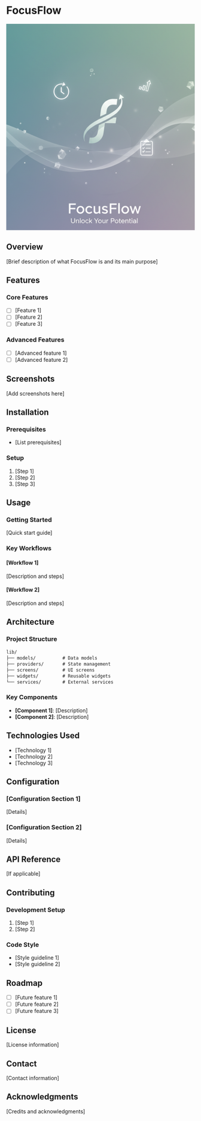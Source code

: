 # FocusFlow

![FocusFlow App Thumbnail](Screenshots/FF.png)

## Overview
[Brief description of what FocusFlow is and its main purpose]

## Features
### Core Features
- [ ] [Feature 1]
- [ ] [Feature 2]
- [ ] [Feature 3]

### Advanced Features
- [ ] [Advanced feature 1]
- [ ] [Advanced feature 2]

## Screenshots
[Add screenshots here]

## Installation
### Prerequisites
- [List prerequisites]

### Setup
1. [Step 1]
2. [Step 2]
3. [Step 3]

## Usage
### Getting Started
[Quick start guide]

### Key Workflows
#### [Workflow 1]
[Description and steps]

#### [Workflow 2]
[Description and steps]

## Architecture
### Project Structure
```
lib/
├── models/          # Data models
├── providers/       # State management
├── screens/         # UI screens
├── widgets/         # Reusable widgets
└── services/        # External services
```

### Key Components
- **[Component 1]**: [Description]
- **[Component 2]**: [Description]

## Technologies Used
- [Technology 1]
- [Technology 2]
- [Technology 3]

## Configuration
### [Configuration Section 1]
[Details]

### [Configuration Section 2]
[Details]

## API Reference
[If applicable]

## Contributing
### Development Setup
1. [Step 1]
2. [Step 2]

### Code Style
- [Style guideline 1]
- [Style guideline 2]

## Roadmap
- [ ] [Future feature 1]
- [ ] [Future feature 2]
- [ ] [Future feature 3]

## License
[License information]

## Contact
[Contact information]

## Acknowledgments
[Credits and acknowledgments]